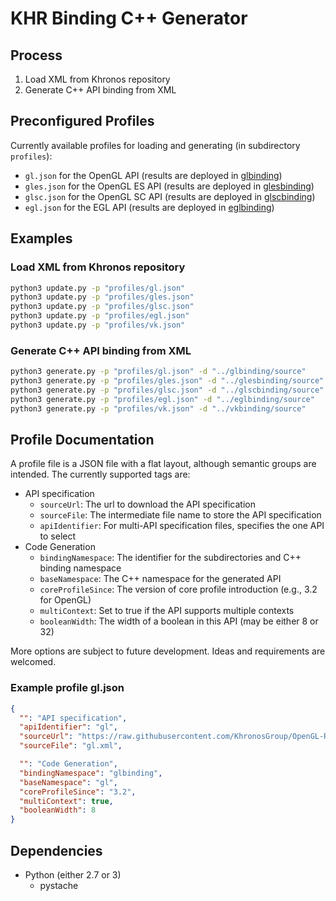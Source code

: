 # KHR Binding C++ Generator

## Process

1. Load XML from Khronos repository
2. Generate C++ API binding from XML

## Preconfigured Profiles

Currently available profiles for loading and generating (in subdirectory `profiles`):
 * `gl.json` for the OpenGL API (results are deployed in [glbinding](https://github.com/cginternals/glbinding))
 * `gles.json` for the OpenGL ES API (results are deployed in [glesbinding](https://github.com/cginternals/glesbinding))
 * `glsc.json` for the OpenGL SC API (results are deployed in [glscbinding](https://github.com/cginternals/glscbinding))
 * `egl.json` for the EGL API (results are deployed in [eglbinding](https://github.com/cginternals/eglbinding))

## Examples

### Load XML from Khronos repository

```bash
python3 update.py -p "profiles/gl.json"
python3 update.py -p "profiles/gles.json"
python3 update.py -p "profiles/glsc.json"
python3 update.py -p "profiles/egl.json"
python3 update.py -p "profiles/vk.json"
```

### Generate C++ API binding from XML

```bash
python3 generate.py -p "profiles/gl.json" -d "../glbinding/source"
python3 generate.py -p "profiles/gles.json" -d "../glesbinding/source"
python3 generate.py -p "profiles/glsc.json" -d "../glscbinding/source"
python3 generate.py -p "profiles/egl.json" -d "../eglbinding/source"
python3 generate.py -p "profiles/vk.json" -d "../vkbinding/source"
```

## Profile Documentation

A profile file is a JSON file with a flat layout, although semantic groups are intended.
The currently supported tags are:

* API specification
  * `sourceUrl`: The url to download the API specification
  * `sourceFile`: The intermediate file name to store the API specification
  * `apiIdentifier`: For multi-API specification files, specifies the one API to select
* Code Generation
  * `bindingNamespace`: The identifier for the subdirectories and C++ binding namespace
  * `baseNamespace`: The C++ namespace for the generated API
  * `coreProfileSince`: The version of core profile introduction (e.g., 3.2 for OpenGL)
  * `multiContext`: Set to true if the API supports multiple contexts
  * `booleanWidth`: The width of a boolean in this API (may be either 8 or 32)

More options are subject to future development. Ideas and requirements are welcomed.

### Example profile gl.json

```json
{
  "": "API specification",
  "apiIdentifier": "gl",
  "sourceUrl": "https://raw.githubusercontent.com/KhronosGroup/OpenGL-Registry/master/xml/gl.xml",
  "sourceFile": "gl.xml",

  "": "Code Generation",
  "bindingNamespace": "glbinding",
  "baseNamespace": "gl",
  "coreProfileSince": "3.2",
  "multiContext": true,
  "booleanWidth": 8
}
```

## Dependencies

* Python (either 2.7 or 3)
  * pystache
